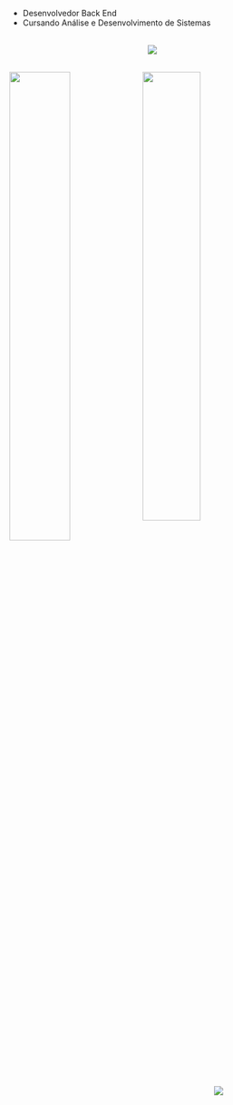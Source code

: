 
- Desenvolvedor Back End
- Cursando Análise e Desenvolvimento de Sistemas

<br>
<div align="center">
  <img src="https://skillicons.dev/icons?i=nodejs,js,html,css"></img>
</div>
<br>


<img align="left" width="46%" src="https://github-readme-stats.vercel.app/api?username=felipesdl&show_icons=true"></img>
<img width="45%" src="https://github-readme-stats.vercel.app/api/top-langs/?username=felipesdl&layout=compact&theme=github_dark"></img>

<br>

<div align="center">
  <a href="https://www.linkedin.com/in/felipesdl/" target="_blank"><img src="https://img.shields.io/badge/-LinkedIn-%230077B5?style=for-the-badge&logo=linkedin&logoColor=white" target="_blank"></a>
</div>

